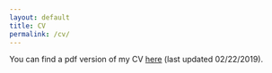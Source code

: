 ```yaml
---
layout: default
title: CV
permalink: /cv/
---
```


You can find a pdf version of my CV [here]({{site.baseurl}}/assets/ABL_CV.pdf) (last updated 02/22/2019).
